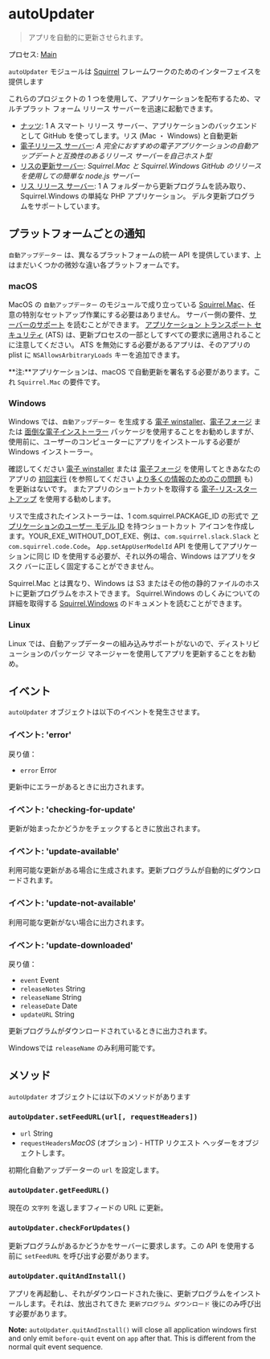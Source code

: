 # autoUpdater

> アプリを自動的に更新させられます。

プロセス: [Main](../glossary.md#main-process)

`autoUpdater` モジュールは [Squirrel](https://github.com/Squirrel) フレームワークのためのインターフェイスを提供します

これらのプロジェクトの 1 つを使用して、アプリケーションを配布するため、マルチプラット フォーム リリース サーバーを迅速に起動できます。

* [ナッツ](https://github.com/GitbookIO/nuts): 1 A スマート リリース サーバー、アプリケーションのバックエンドとして GitHub を使ってします。リス (Mac ・ Windows) と自動更新</em>
* [電子リリース サーバー](https://github.com/ArekSredzki/electron-release-server): *A 完全におすすめの電子アプリケーションの自動アップデートと互換性のあるリリース サーバーを自己ホスト型*
* [リスの更新サーバー](https://github.com/Aluxian/squirrel-updates-server): *Squirrel.Mac と Squirrel.Windows GitHub のリリースを使用しての簡単な node.js サーバー*
* [リス リリース サーバー](https://github.com/Arcath/squirrel-release-server): 1 A フォルダーから更新プログラムを読み取り、Squirrel.Windows の単純な PHP アプリケーション。 デルタ更新プログラムをサポートしています</em>。

## プラットフォームごとの通知

`自動アップデーター` は、異なるプラットフォームの統一 API を提供しています、上はまだいくつかの微妙な違い各プラットフォームです。

### macOS

MacOS の `自動アップデーター` のモジュールで成り立っている [Squirrel.Mac](https://github.com/Squirrel/Squirrel.Mac)、任意の特別なセットアップ作業にする必要はありません。 サーバー側の要件、[サーバーのサポート](https://github.com/Squirrel/Squirrel.Mac#server-support) を読むことができます。 [アプリケーション トランスポート セキュリティ](https://developer.apple.com/library/content/documentation/General/Reference/InfoPlistKeyReference/Articles/CocoaKeys.html#//apple_ref/doc/uid/TP40009251-SW35) (ATS) は、更新プロセスの一部としてすべての要求に適用されることに注意してください。 ATS を無効にする必要があるアプリは、そのアプリの plist に `NSAllowsArbitraryLoads` キーを追加できます。

**注:**アプリケーションは、macOS で自動更新を署名する必要があります。これ `Squirrel.Mac` の要件です。

### Windows

Windows では、`自動アップデーター` を生成する [電子 winstaller](https://github.com/electron/windows-installer)、[電子フォージ](https://github.com/electron-userland/electron-forge) または [面倒な電子インストーラー](https://github.com/electron/grunt-electron-installer) パッケージを使用することをお勧めしますが、使用前に、ユーザーのコンピューターにアプリをインストールする必要がWindows インストーラー。

確認してください [電子 winstaller](https://github.com/electron/windows-installer) または [電子フォージ](https://github.com/electron-userland/electron-forge) を使用してときあなたのアプリの [初回実行](https://github.com/electron/windows-installer#handling-squirrel-events) (を参照してください [より多くの情報のためのこの問題](https://github.com/electron/electron/issues/7155) も) を更新はないです。 またアプリのショートカットを取得する [電子-リス-スタートアップ](https://github.com/mongodb-js/electron-squirrel-startup) を使用する勧めします。

リスで生成されたインストーラーは、1 com.squirrel.PACKAGE_ID の形式で [アプリケーションのユーザー モデル ID](https://msdn.microsoft.com/en-us/library/windows/desktop/dd378459(v=vs.85).aspx) を持つショートカット アイコンを作成します。YOUR_EXE_WITHOUT_DOT_EXE</code>、例は、`com.squirrel.slack.Slack` と `com.squirrel.code.Code`。 `App.setAppUserModelId` API を使用してアプリケーションに同じ ID を使用する必要が、それ以外の場合、Windows はアプリをタスク バーに正しく固定することができません。

Squirrel.Mac とは異なり、Windows は S3 またはその他の静的ファイルのホストに更新プログラムをホストできます。 Squirrel.Windows のしくみについての詳細を取得する [Squirrel.Windows](https://github.com/Squirrel/Squirrel.Windows) のドキュメントを読むことができます。

### Linux

Linux では、自動アップデーターの組み込みサポートがないので、ディストリビューションのパッケージ マネージャーを使用してアプリを更新することをお勧め。

## イベント

`autoUpdater` オブジェクトは以下のイベントを発生させます。

### イベント: 'error'

戻り値：

* `error` Error

更新中にエラーがあるときに出力されます。

### イベント: 'checking-for-update'

更新が始まったかどうかをチェックするときに放出されます。

### イベント: 'update-available'

利用可能な更新がある場合に生成されます。更新プログラムが自動的にダウンロードされます。

### イベント: 'update-not-available'

利用可能な更新がない場合に出力されます。

### イベント: 'update-downloaded'

戻り値：

* `event` Event
* `releaseNotes` String
* `releaseName` String
* `releaseDate` Date
* `updateURL` String

更新プログラムがダウンロードされているときに出力されます。

Windowsでは `releaseName` のみ利用可能です。

## メソッド

`autoUpdater` オブジェクトには以下のメソッドがあります

### `autoUpdater.setFeedURL(url[, requestHeaders])`

* `url` String
* `requestHeaders`*MacOS* (オプション) - HTTP リクエスト ヘッダーをオブジェクトします。

初期化自動アップデーターの `url` を設定します。

### `autoUpdater.getFeedURL()`

現在の `文字列` を返しますフィードの URL に更新。

### `autoUpdater.checkForUpdates()`

更新プログラムがあるかどうかをサーバーに要求します。この API を使用する前に `setFeedURL` を呼び出す必要があります。

### `autoUpdater.quitAndInstall()`

アプリを再起動し、それがダウンロードされた後に、更新プログラムをインストールします。それは、放出されてきた `更新プログラム ダウンロード` 後にのみ呼び出す必要があります。

**Note:** `autoUpdater.quitAndInstall()` will close all application windows first and only emit `before-quit` event on `app` after that. This is different from the normal quit event sequence.